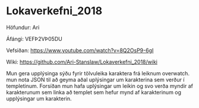 # Lokaverkefni_2018

Höfundur: Ari

Áfángi: VEFÞ2VÞ05DU

Vefsiðan: https://www.youtube.com/watch?v=8Q2OsP9-6gI

Wiki: https://github.com/Ari-Stanslaw/Lokaverkefni_2018/wiki

Mun gera upplýsinga sýðu fyrir tölvuleika karaktera frá leiknum overwatch. mun nota JSON til að geyma aðal uplýsingar um karakterina sem verður í templetinum. Forsíðan mun hafa uplýsingar um leikin og svo verða myndir af karakterunum sem linka að templet sem hefur mynd af karakterinum og upplýsingar um karakterin.
